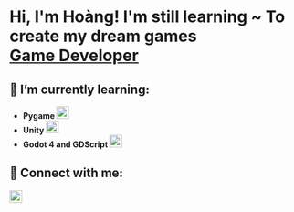 <h1>Hi, I'm Hoàng! I'm still learning ~ To create my dream games <br/><a href="https://github.com/DBZNes">Game Developer</a></h1>

<h2>🌱 I’m currently learning: </h2>

- <b>Pygame </b> <img width ="22px" src = "https://cdn.jsdelivr.net/npm/simple-icons@3.13.0/icons/python.svg"/>
- <b>Unity </b> <img width ="22px" src = "https://cdn.jsdelivr.net/npm/simple-icons@3.13.0/icons/unity.svg"/>
- <b>Godot 4 and GDScript </b> <img width ="22px" src = "https://cdn.jsdelivr.net/npm/simple-icons@3.13.0/icons/godotengine.svg"/>

<h2> 🤳 Connect with me:</h2>

[<img align="left" alt="JoshMadakor | Facebook" width="22px" src="https://cdn.jsdelivr.net/npm/simple-icons@3.13.0/icons/facebook.svg" />][facebook]

[facebook]: https://www.facebook.com/hoang.so.1272

<!--
**DBZNes/DBZNes** is a ✨ _special_ ✨ repository because its `README.md` (this file) appears on your GitHub profile.

Here are some ideas to get you started:

- 🔭 I’m currently working on ...
- 🌱 I’m currently learning ...
- 👯 I’m looking to collaborate on ...
- 🤔 I’m looking for help with ...
- 💬 Ask me about ...
- 📫 How to reach me: ...
- 😄 Pronouns: ...
- ⚡ Fun fact: ...
-->
